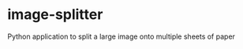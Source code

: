 image-splitter
==============

Python application to split a large image onto multiple sheets of paper
